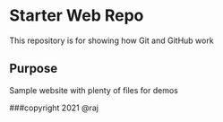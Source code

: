 # Starter Web Repo

This repository is for showing how Git and GitHub work

## Purpose

Sample website with plenty of files for demos

###copyright
2021 @raj